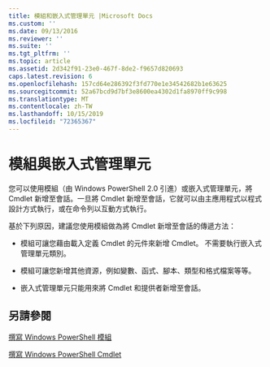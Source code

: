 ```yaml
---
title: 模組和嵌入式管理單元 |Microsoft Docs
ms.custom: ''
ms.date: 09/13/2016
ms.reviewer: ''
ms.suite: ''
ms.tgt_pltfrm: ''
ms.topic: article
ms.assetid: 2d342f91-23e0-467f-8de2-f9657d820693
caps.latest.revision: 6
ms.openlocfilehash: 157cd64e286392f3fd770e1e34542682b1e63625
ms.sourcegitcommit: 52a67bcd9d7bf3e8600ea4302d1fa8970ff9c998
ms.translationtype: MT
ms.contentlocale: zh-TW
ms.lasthandoff: 10/15/2019
ms.locfileid: "72365367"
---
```

# <a name="modules-and-snap-ins"></a>模組與嵌入式管理單元

您可以使用模組（由 Windows PowerShell 2.0 引進）或嵌入式管理單元，將 Cmdlet 新增至會話。一旦將 Cmdlet 新增至會話，它就可以由主應用程式以程式設計方式執行，或在命令列以互動方式執行。

基於下列原因，建議您使用模組做為將 Cmdlet 新增至會話的傳遞方法：

- 模組可讓您藉由載入定義 Cmdlet 的元件來新增 Cmdlet。 不需要執行嵌入式管理單元類別。

- 模組可讓您新增其他資源，例如變數、函式、腳本、類型和格式檔案等等。

- 嵌入式管理單元只能用來將 Cmdlet 和提供者新增至會話。

## <a name="see-also"></a>另請參閱

[撰寫 Windows PowerShell 模組](../module/writing-a-windows-powershell-module.md)

[撰寫 Windows PowerShell Cmdlet](./writing-a-windows-powershell-cmdlet.md)

